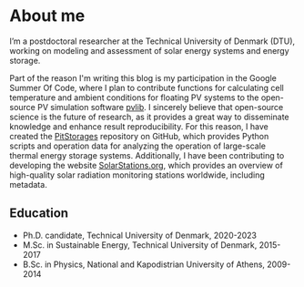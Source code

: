 # About me

I’m a postdoctoral researcher at the Technical University of Denmark (DTU), working on modeling and assessment of solar energy systems and energy storage.

Part of the reason I'm writing this blog is my participation in the Google Summer Of Code, where I plan to contribute functions for calculating cell temperature and ambient conditions for floating PV systems to the open-source PV simulation software [pvlib](https://pvlib-python.readthedocs.io/). I sincerely believe that open-source science is the future of research, as it provides a great way to disseminate knowledge and enhance result reproducibility. For this reason, I have created the [PitStorages](https://github.com/PitStorages) repository on GitHub, which provides Python scripts and operation data for analyzing the operation of large-scale thermal energy storage systems. Additionally, I have been contributing to developing the website [SolarStations.org](https://SolarStations.org), which provides an overview of high-quality solar radiation monitoring stations worldwide, including metadata.

## Education
* Ph.D. candidate, Technical University of Denmark, 2020-2023
* M.Sc. in Sustainable Energy, Technical University of Denmark, 2015-2017
* B.Sc. in Physics, National and Kapodistrian University of Athens, 2009-2014
